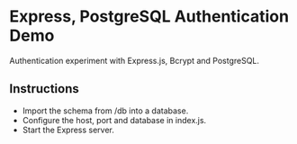 # Express, PostgreSQL Authentication Demo

Authentication experiment with Express.js, Bcrypt and PostgreSQL.

## Instructions

* Import the schema from /db into a database.
* Configure the host, port and database in index.js.
* Start the Express server.